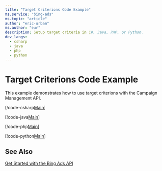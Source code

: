 ```yaml
---
title: "Target Criterions Code Example"
ms.service: "bing-ads"
ms.topic: "article"
author: "eric-urban"
ms.author: "eur"
description: Setup target criteria in C#, Java, PHP, or Python.
dev_langs:
  - csharp
  - java
  - php
  - python
---
```

# Target Criterions Code Example
This example demonstrates how to use target criterions with the Campaign Management API.

[!code-csharp[Main](../../BingAds-dotNet-SDK/examples/BingAdsExamples/BingAdsExamplesLibrary/v11/TargetCriterions.cs)]

[!code-java[Main](../../BingAds-Java-SDK/examples/BingAdsDesktopApp/src/main/java/com/microsoft/bingads/examples/v11/TargetCriterions.java)]

[!code-php[Main](../../BingAds-PHP-SDK/samples/V11/TargetCriterions.php)]

[!code-python[Main](../../BingAds-Python-SDK/examples/BingAdsPythonConsoleExamples/BingAdsPythonConsoleExamples/v11/target_criterions.py)]

## See Also
[Get Started with the Bing Ads API](/bingads/guides/get-started.md)  
